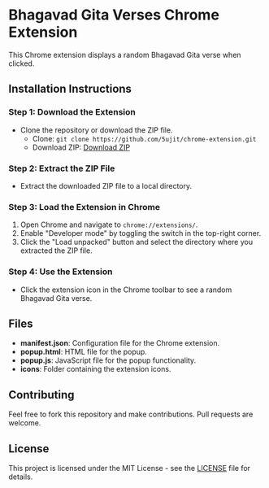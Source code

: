 # Bhagavad Gita Verses Chrome Extension

This Chrome extension displays a random Bhagavad Gita verse when clicked.

## Installation Instructions

### Step 1: Download the Extension

- Clone the repository or download the ZIP file.
  - Clone: `git clone https://github.com/5ujit/chrome-extension.git`
  - Download ZIP: [Download ZIP](https://github.com/5ujit/chrome-extension/archive/refs/heads/master.zip)

### Step 2: Extract the ZIP File

- Extract the downloaded ZIP file to a local directory.

### Step 3: Load the Extension in Chrome

1. Open Chrome and navigate to `chrome://extensions/`.
2. Enable "Developer mode" by toggling the switch in the top-right corner.
3. Click the "Load unpacked" button and select the directory where you extracted the ZIP file.

### Step 4: Use the Extension

- Click the extension icon in the Chrome toolbar to see a random Bhagavad Gita verse.

## Files

- **manifest.json**: Configuration file for the Chrome extension.
- **popup.html**: HTML file for the popup.
- **popup.js**: JavaScript file for the popup functionality.
- **icons**: Folder containing the extension icons.

## Contributing

Feel free to fork this repository and make contributions. Pull requests are welcome.

## License

This project is licensed under the MIT License - see the [LICENSE](LICENSE) file for details.
